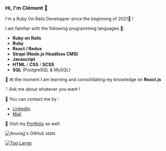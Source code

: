 ### Hi, I'm Clément 👋

I'm a Ruby On Rails Developper since the beginning of 2021🚀 ! 

I am familiar with the following programming languages 💪:

  * **Ruby on Rails**
  * **Ruby**
  * **React / Redux**
  * **Strapi (Node.js Headless CMS)**
  * **Javascript**
  * **HTML** / **CSS** / **SCSS**
  * **SQL** (PostgreSQL & MySQL)
  
🌱 At the moment I am learning and consolidating my knowledge on **React.js**

❔ Ask me about whatever you want ! 

💬 You can contact me by :
  * [LinkedIn](https://www.linkedin.com/in/cl%C3%A9ment-le-boulanger/).
  * [Mail](hello@clement-leboulanger.com).

🚋 Visit my [Portfolio](https://www.clement-leboulanger.com) as well.

![Anurag's GitHub stats](https://github-readme-stats.vercel.app/api?username=ClementLeBoulanger&show_icons=true)

[![Top Langs](https://github-readme-stats.vercel.app/api/top-langs/?username=ClementLeBoulanger)](https://github.com/anuraghazra/github-readme-stats)
